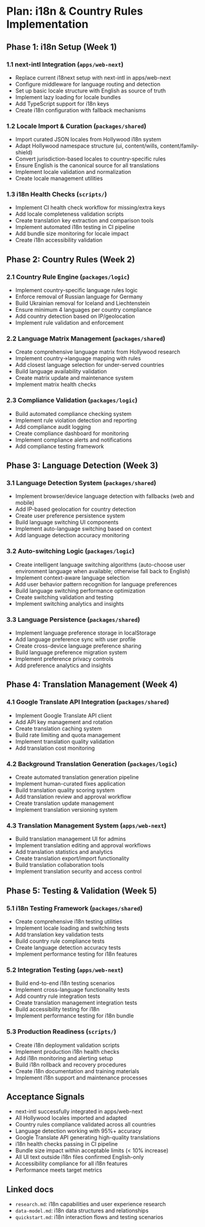 # Plan: i18n & Country Rules Implementation

## Phase 1: i18n Setup (Week 1)

### **1.1 next-intl Integration (`apps/web-next`)**

- Replace current i18next setup with next-intl in apps/web-next
- Configure middleware for language routing and detection
- Set up basic locale structure with English as source of truth
- Implement lazy loading for locale bundles
- Add TypeScript support for i18n keys
- Create i18n configuration with fallback mechanisms

### **1.2 Locale Import & Curation (`packages/shared`)**

- Import curated JSON locales from Hollywood i18n system
- Adapt Hollywood namespace structure (ui, content/wills, content/family-shield)
- Convert jurisdiction-based locales to country-specific rules
- Ensure English is the canonical source for all translations
- Implement locale validation and normalization
- Create locale management utilities

### **1.3 i18n Health Checks (`scripts/`)**

- Implement CI health check workflow for missing/extra keys
- Add locale completeness validation scripts
- Create translation key extraction and comparison tools
- Implement automated i18n testing in CI pipeline
- Add bundle size monitoring for locale impact
- Create i18n accessibility validation

## Phase 2: Country Rules (Week 2)

### **2.1 Country Rule Engine (`packages/logic`)**

- Implement country-specific language rules logic
- Enforce removal of Russian language for Germany
- Build Ukrainian removal for Iceland and Liechtenstein
- Ensure minimum 4 languages per country compliance
- Add country detection based on IP/geolocation
- Implement rule validation and enforcement

### **2.2 Language Matrix Management (`packages/shared`)**

- Create comprehensive language matrix from Hollywood research
- Implement country→language mapping with rules
- Add closest language selection for under-served countries
- Build language availability validation
- Create matrix update and maintenance system
- Implement matrix health checks

### **2.3 Compliance Validation (`packages/logic`)**

- Build automated compliance checking system
- Implement rule violation detection and reporting
- Add compliance audit logging
- Create compliance dashboard for monitoring
- Implement compliance alerts and notifications
- Add compliance testing framework

## Phase 3: Language Detection (Week 3)

### **3.1 Language Detection System (`packages/shared`)**

- Implement browser/device language detection with fallbacks (web and mobile)
- Add IP-based geolocation for country detection
- Create user preference persistence system
- Build language switching UI components
- Implement auto-language switching based on context
- Add language detection accuracy monitoring

### **3.2 Auto-switching Logic (`packages/logic`)**

- Create intelligent language switching algorithms (auto-choose user environment language when available; otherwise fall back to English)
- Implement context-aware language selection
- Add user behavior pattern recognition for language preferences
- Build language switching performance optimization
- Create switching validation and testing
- Implement switching analytics and insights

### **3.3 Language Persistence (`packages/shared`)**

- Implement language preference storage in localStorage
- Add language preference sync with user profile
- Create cross-device language preference sharing
- Build language preference migration system
- Implement preference privacy controls
- Add preference analytics and insights

## Phase 4: Translation Management (Week 4)

### **4.1 Google Translate API Integration (`packages/shared`)**

- Implement Google Translate API client
- Add API key management and rotation
- Create translation caching system
- Build rate limiting and quota management
- Implement translation quality validation
- Add translation cost monitoring

### **4.2 Background Translation Generation (`packages/logic`)**

- Create automated translation generation pipeline
- Implement human-curated fixes application
- Build translation quality scoring system
- Add translation review and approval workflow
- Create translation update management
- Implement translation versioning system

### **4.3 Translation Management System (`apps/web-next`)**

- Build translation management UI for admins
- Implement translation editing and approval workflows
- Add translation statistics and analytics
- Create translation export/import functionality
- Build translation collaboration tools
- Implement translation security and access control

## Phase 5: Testing & Validation (Week 5)

### **5.1 i18n Testing Framework (`packages/shared`)**

- Create comprehensive i18n testing utilities
- Implement locale loading and switching tests
- Add translation key validation tests
- Build country rule compliance tests
- Create language detection accuracy tests
- Implement performance testing for i18n features

### **5.2 Integration Testing (`apps/web-next`)**

- Build end-to-end i18n testing scenarios
- Implement cross-language functionality tests
- Add country rule integration tests
- Create translation management integration tests
- Build accessibility testing for i18n
- Implement performance testing for i18n bundle

### **5.3 Production Readiness (`scripts/`)**

- Create i18n deployment validation scripts
- Implement production i18n health checks
- Add i18n monitoring and alerting setup
- Build i18n rollback and recovery procedures
- Create i18n documentation and training materials
- Implement i18n support and maintenance processes

## Acceptance Signals

- next-intl successfully integrated in apps/web-next
- All Hollywood locales imported and adapted
- Country rules compliance validated across all countries
- Language detection working with 95%+ accuracy
- Google Translate API generating high-quality translations
- i18n health checks passing in CI pipeline
- Bundle size impact within acceptable limits (< 10% increase)
- All UI text outside i18n files confirmed English-only
- Accessibility compliance for all i18n features
- Performance meets target metrics

## Linked docs

- `research.md`: i18n capabilities and user experience research
- `data-model.md`: i18n data structures and relationships
- `quickstart.md`: i18n interaction flows and testing scenarios

